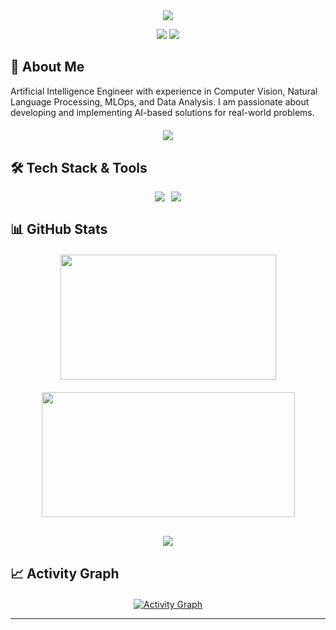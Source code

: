 <h2 align="center" style="padding: 0; margin: 0;">
  <img src="https://readme-typing-svg.herokuapp.com/?lines=Hello,+I'm+Zehra+Selin+Karabıçak;I'm+an+Artificial+Intelligence+Engineer&center=true&size=25&color=58a6ff&duration=3000&pause=1000&vCenter=true&width=700" style="padding:0;margin:0;max-width:100%;"/>
</h2>

<p align="center" style="margin-bottom: 20px;">
  <a href="https://www.linkedin.com/in/zehraselinkarab%C4%B1%C3%A7ak/" target="_blank"><img src="https://img.shields.io/badge/LinkedIn-0077B5?style=for-the-badge&logo=linkedin&logoColor=white"/></a>
  <a href="mailto:selinss62@gmail.com"><img src="https://img.shields.io/badge/Gmail-D14836?style=for-the-badge&logo=gmail&logoColor=white"/></a>
</p>

## 💫 About Me

Artificial Intelligence Engineer with experience in Computer Vision, Natural Language Processing, MLOps, and Data Analysis. I am passionate about developing and implementing AI-based solutions for real-world problems.

<p align="center" style="margin-top: 20px; margin-bottom: 30px;">
  <img src="https://komarev.com/ghpvc/?username=selinkarabicakkk&color=blueviolet&style=flat-square">
</p>

## 🛠️ Tech Stack & Tools

<p align="center" style="display: flex; flex-wrap: wrap; justify-content: center; gap: 10px; margin-bottom: 30px;">
  <img src="https://skillicons.dev/icons?i=aws,gcp,azure,docker,linux,githubactions,git,bash,python,java,cpp,tensorflow,pytorch,keras,sklearn,n8n" />
  <img src="https://skillicons.dev/icons?i=opencv,fastapi,flask,streamlit,redis,postgres,mysql,mongodb,pandas,numpy,matplotlib,seaborn,plotly,tableau" />
</p>

## 📊 GitHub Stats

<p align="center" style="display:flex; flex-wrap: wrap; gap:20px; align-items:center; justify-content:center; margin-top: 20px; margin-bottom: 30px;">
  <img height="200" width="345" src="https://github-readme-stats.vercel.app/api?username=selinkarabicakkk&show_icons=true&theme=tokyonight&hide_rank=true" />
  <img height="200" width="405" src="https://github-readme-streak-stats.herokuapp.com/?user=selinkarabicakkk&theme=tokyonight" />
</p>

<p align="center" style="margin-top: 20px; margin-bottom: 30px;">
  <img src="https://github-profile-trophy.vercel.app/?username=selinkarabicakkk&theme=discord&margin-w=15&margin-h=15&row=1&column=8" />
</p>

## 📈 Activity Graph

<p align="center" style="margin-top: 20px;">
  <a href="https://github.com/ashutosh00710/github-readme-activity-graph" target="_blank">
    <img src="https://github-readme-activity-graph.vercel.app/graph?username=selinkarabicakkk&theme=tokyo-night" alt="Activity Graph" style="max-width: 100%;"/>
  </a>
</p>

---
